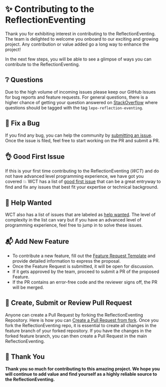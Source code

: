 # ✨ Contributing to the ReflectionEventing

Thank you for exhibiting interest in contributing to the ReflectionEventing. The team is delighted to welcome you onboard to our exciting and growing project. Any contribution or value added go a long way to enhance the project!

In the next few steps, you will be able to see a glimpse of ways you can contribute to the ReflectionEventing.

## ❔ Questions <a name="question"></a>

Due to the high volume of incoming issues please keep our GitHub issues for bug reports and feature requests. For general questions, there is a higher chance of getting your question answered on [StackOverflow](https://stackoverflow.com/questions/tagged/lepo-reflection-eventing) where questions should be tagged with the tag `lepo-reflection-eventing`.

## 🐛 Fix a Bug <a name="bug"></a>

If you find any bug, you can help the community by [submitting an issue](https://github.com/lepoco/reflection.eventing/issues/new?labels=bug+:bug:&title=[Bug]). Once the issue is filed, feel free to start working on the PR and submit a PR.

## 👌 Good First Issue <a name="issue"></a>

If this is your first time contributing to the ReflectionEventing (_WCT_) and do not have advanced level programming experience, we have got you covered 💥 WCT has a list of [good first issue](https://github.com/lepoco/reflection.eventing/labels/good%20first%20issue) that can be a great entryway to find and fix any issues that best fit your expertise or technical background.

## 🙋 Help Wanted <a name="help"></a>

WCT also has a list of issues that are labeled as [help wanted](https://github.com/lepoco/reflection.eventing/labels/help%20wanted). The level of complexity in the list can vary but if you have an advanced level of programming experience, feel free to jump in to solve these issues.

## 📬 Add New Feature <a name="feature"></a>

* To contribute a new feature, fill out the [Feature Request Template](https://github.com/lepoco/reflection.eventing/issues/new?template=feature_request.md&labels=feature+request+:mailbox_with_mail:&title=[Feature]) and provide detailed information to express the proposal.
* Once the Feature Request is submitted, it will be open for discussion.
* If it gets approved by the team, proceed to submit a PR of the proposed Feature.
* If the PR contains an error-free code and the reviewer signs off, the PR will be merged.

## 🚀 Create, Submit or Review Pull Request <a name="pr"></a>

Anyone can create a Pull Request by forking the ReflectionEventing Repository. Here is how you can [Create a Pull Request from fork](https://help.github.com/en/github/collaborating-with-issues-and-pull-requests/creating-a-pull-request-from-a-fork). Once you fork the ReflectionEventing repo, it is essential to create all changes in the feature branch of your forked repository. If you have the changes in the forked feature branch, you can then create a Pull Request in the main ReflectionEventing.

## 💙 Thank You

**Thank you so much for contributing to this amazing project. We hope you will continue to add value and find yourself as a highly reliable source to the ReflectionEventing.**
